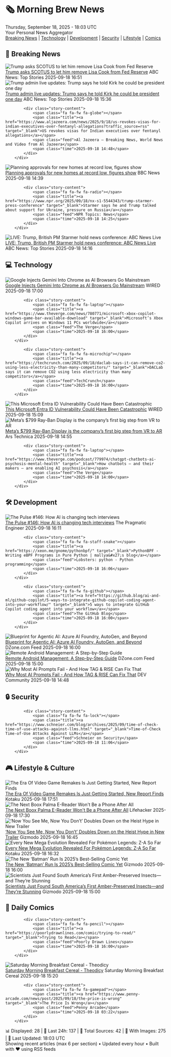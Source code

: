 <!-- Processing 54 RSS feeds at 2025-09-18 18:02:50 UTC -->
<!-- Processing: Saturday Morning Breakfast Cereal -->
<!-- Processing: Poorly Drawn Lines -->
<!-- Processing: Dilbert -->
<!-- Processing: Girl Genius -->
<!-- Processing: BBC World News -->
<!-- Processing: CBC News -->
<!-- Error processing https://rss.cbc.ca/lineup/topstories.xml: The read operation timed out -->
<!-- Processing: Reuters World News -->
<!-- Processing: Associated Press Breaking -->
<!-- Processing: NBC News Breaking -->
<!-- Processing: O'Reilly Radar -->
<!-- Processing: WIRED -->
<!-- Processing: Lobsters Python -->
<!-- Processing: Hacker News -->
<!-- Processing: StackOverflow Blog -->
<!-- Processing: It's FOSS -->
<!-- Processing: OMG! Ubuntu -->
<!-- Processing: DistroWatch -->
<!-- Processing: Red Hat Blog -->
<!-- Processing: Ubuntu Blog -->
<!-- Processing: GitHub Blog -->
<!-- Processing: InfoQ -->
<!-- Processing: The Pragmatic Engineer -->
<!-- Processing: Lifehacker -->
<!-- Processing: Kotaku -->
<!-- Processing: Krebs on Security -->
<!-- Generated 8 new posts out of 25 feeds processed -->
<div class="newspaper-header">
    <h1 class="newspaper-title">🗞️ Morning Brew News</h1>
    <div class="newspaper-date">Thursday, September 18, 2025 - 18:03 UTC</div>
    <div class="newspaper-subtitle">Your Personal News Aggregator</div>
</div>

<div class="newspaper-nav">
    <a href="#breaking">Breaking News</a> |
    <a href="#tech">Technology</a> |
    <a href="#dev">Development</a> |
    <a href="#security">Security</a> |
    <a href="#lifestyle">Lifestyle</a> |
    <a href="#webcomics">Comics</a>
</div>

<div class="news-section breaking-news" id="breaking">
<h2 class="section-header">🚨 Breaking News</h2>
<div class="stories-container">
<div class="story">
            <img src="https://s.abcnews.com/images/US/lisa-cook-1-rt-gmh-250828_1756387725372_hpMain_4x3t_384.jpg" alt="Trump asks SCOTUS to let him remove Lisa Cook from Fed Reserve" class="story-image" loading="lazy" onerror="this.style.display='none'">
            <div class="story-content">
                <span class="fa fa-fw fa-tv"></span>
                <span class="title"><a href="https://abcnews.go.com/Politics/trump-asks-scotus-remove-lisa-cook-fed-reserve/story?id=125707444" target="_blank">Trump asks SCOTUS to let him remove Lisa Cook from Fed Reserve</a></span>
                <span class="feed">ABC News: Top Stories</span>
                <span class="time">2025-09-18 16:51</span>
            </div>
        </div>
<div class="story">
            <img src="https://s.abcnews.com/images/Politics/trump-starmer-14-gty-jef-250918_1758205672097_hpMain_4x3t_384.jpg" alt="Trump admin live updates: Trump says he told Kirk he could be president one day" class="story-image" loading="lazy" onerror="this.style.display='none'">
            <div class="story-content">
                <span class="fa fa-fw fa-tv"></span>
                <span class="title"><a href="https://abcnews.go.com/Politics/live-updates/trump-admin-live-updates/?id=125577990" target="_blank">Trump admin live updates: Trump says he told Kirk he could be president one day</a></span>
                <span class="feed">ABC News: Top Stories</span>
                <span class="time">2025-09-18 15:36</span>
            </div>
        </div>
<div class="story">
            
            <div class="story-content">
                <span class="fa fa-fw fa-globe"></span>
                <span class="title"><a href="https://www.aljazeera.com/news/2025/9/18/us-revokes-visas-for-indian-executives-over-fentanyl-allegations?traffic_source=rss" target="_blank">US revokes visas for Indian executives over fentanyl allegations</a></span>
                <span class="feed">Al Jazeera – Breaking News, World News and Video from Al Jazeera</span>
                <span class="time">2025-09-18 14:48</span>
            </div>
        </div>
<div class="story">
            <img src="https://ichef.bbci.co.uk/ace/standard/240/cpsprodpb/bf96/live/8a7cd050-949c-11f0-ba1c-7d82afe5b321.jpg" alt="Planning approvals for new homes at record low, figures show" class="story-image" loading="lazy" onerror="this.style.display='none'">
            <div class="story-content">
                <span class="fa fa-fw fa-flag"></span>
                <span class="title"><a href="https://www.bbc.com/news/articles/cgmzwk4yd1eo?at_medium=RSS&at_campaign=rss" target="_blank">Planning approvals for new homes at record low, figures show</a></span>
                <span class="feed">BBC News</span>
                <span class="time">2025-09-18 14:39</span>
            </div>
        </div>
<div class="story">
            
            <div class="story-content">
                <span class="fa fa-fw fa-radio"></span>
                <span class="title"><a href="https://www.npr.org/2025/09/18/nx-s1-5544343/trump-starmer-press-conference" target="_blank">Starmer says he and Trump talked about support for Ukraine, pressure on Russia</a></span>
                <span class="feed">NPR Topics: News</span>
                <span class="time">2025-09-18 14:25</span>
            </div>
        </div>
<div class="story">
            <img src="https://s.abcnews.com/images/US/abcnewsl2-abc-ml-250107_1736267930623_hpMain_4x3t_384.jpg" alt="LIVE:  Trump, British PM Starmer hold news conference: ABC News Live" class="story-image" loading="lazy" onerror="this.style.display='none'">
            <div class="story-content">
                <span class="fa fa-fw fa-tv"></span>
                <span class="title"><a href="https://abcnews.go.com/Live/video/abcnews-live-41463246" target="_blank">LIVE:  Trump, British PM Starmer hold news conference: ABC News Live</a></span>
                <span class="feed">ABC News: Top Stories</span>
                <span class="time">2025-09-18 14:16</span>
            </div>
        </div>
</div>
</div>
<div class="news-section tech-news" id="tech">
<h2 class="section-header">💻 Technology</h2>
<div class="stories-container">
<div class="story">
            <img src="https://media.wired.com/photos/68cbe024283a297c1f641c28/master/pass/091825_Google-Chrome-Gemini.jpg" alt="Google Injects Gemini Into Chrome as AI Browsers Go Mainstream" class="story-image" loading="lazy" onerror="this.style.display='none'">
            <div class="story-content">
                <span class="fa fa-fw fa-bolt"></span>
                <span class="title"><a href="https://www.wired.com/story/google-gemini-ai-chrome-browser/" target="_blank">Google Injects Gemini Into Chrome as AI Browsers Go Mainstream</a></span>
                <span class="feed">WIRED</span>
                <span class="time">2025-09-18 17:00</span>
            </div>
        </div>
<div class="story">
            
            <div class="story-content">
                <span class="fa fa-fw fa-laptop"></span>
                <span class="title"><a href="https://www.theverge.com/news/780771/microsoft-xbox-copilot-windows-game-bar-available-download" target="_blank">Microsoft’s Xbox Copilot arrives on Windows 11 PCs worldwide</a></span>
                <span class="feed">The Verge</span>
                <span class="time">2025-09-18 16:00</span>
            </div>
        </div>
<div class="story">
            
            <div class="story-content">
                <span class="fa fa-fw fa-microchip"></span>
                <span class="title"><a href="https://techcrunch.com/2025/09/18/daclab-says-it-can-remove-co2-using-less-electricity-than-many-competitors/" target="_blank">DACLab says it can remove CO2 using less electricity than many competitors</a></span>
                <span class="feed">TechCrunch</span>
                <span class="time">2025-09-18 16:00</span>
            </div>
        </div>
<div class="story">
            <img src="https://media.wired.com/photos/68cb7eb0f0991caeca24c01a/master/pass/Microsoft-Entra.jpg" alt="This Microsoft Entra ID Vulnerability Could Have Been Catastrophic" class="story-image" loading="lazy" onerror="this.style.display='none'">
            <div class="story-content">
                <span class="fa fa-fw fa-bolt"></span>
                <span class="title"><a href="https://www.wired.com/story/microsoft-entra-id-vulnerability-digital-catastrophe/" target="_blank">This Microsoft Entra ID Vulnerability Could Have Been Catastrophic</a></span>
                <span class="feed">WIRED</span>
                <span class="time">2025-09-18 15:09</span>
            </div>
        </div>
<div class="story">
            <img src="https://cdn.arstechnica.net/wp-content/uploads/2025/09/metadisplay-500x500-1758206317.png" alt="Meta’s $799 Ray-Ban Display is the company’s first big step from VR to AR" class="story-image" loading="lazy" onerror="this.style.display='none'">
            <div class="story-content">
                <span class="fa fa-fw fa-cog"></span>
                <span class="title"><a href="https://arstechnica.com/gadgets/2025/09/metas-799-ray-ban-display-is-the-companys-first-big-step-from-vr-to-ar/" target="_blank">Meta’s $799 Ray-Ban Display is the company’s first big step from VR to AR</a></span>
                <span class="feed">Ars Technica</span>
                <span class="time">2025-09-18 14:55</span>
            </div>
        </div>
<div class="story">
            
            <div class="story-content">
                <span class="fa fa-fw fa-laptop"></span>
                <span class="title"><a href="https://www.theverge.com/podcast/779974/chatgpt-chatbots-ai-psychosis-mental-health" target="_blank">How chatbots — and their makers — are enabling AI psychosis</a></span>
                <span class="feed">The Verge</span>
                <span class="time">2025-09-18 14:00</span>
            </div>
        </div>
</div>
</div>
<div class="news-section dev-news" id="dev">
<h2 class="section-header">🛠️ Development</h2>
<div class="stories-container">
<div class="story">
            <img src="https://substack-post-media.s3.amazonaws.com/public/images/78cc458c-dd80-49c8-b375-a823d3cc1a15_932x1084.png" alt="The Pulse #146: How AI is changing tech interviews" class="story-image" loading="lazy" onerror="this.style.display='none'">
            <div class="story-content">
                <span class="fa fa-fw fa-wrench"></span>
                <span class="title"><a href="https://newsletter.pragmaticengineer.com/p/the-pulse-146" target="_blank">The Pulse #146: How AI is changing tech interviews</a></span>
                <span class="feed">The Pragmatic Engineer</span>
                <span class="time">2025-09-18 16:11</span>
            </div>
        </div>
<div class="story">
            
            <div class="story-content">
                <span class="fa fa-fw fa-staff-snake"></span>
                <span class="title"><a href="https://xeon.me/gnome/pythonbpf/" target="_blank">PythonBPF - Writing eBPF Programs in Pure Python | mallya&#x27;s blog</a></span>
                <span class="feed">Lobsters: python - Python programming</span>
                <span class="time">2025-09-18 16:06</span>
            </div>
        </div>
<div class="story">
            
            <div class="story-content">
                <span class="fa fa-fw fa-github"></span>
                <span class="title"><a href="https://github.blog/ai-and-ml/github-copilot/5-ways-to-integrate-github-copilot-coding-agent-into-your-workflow/" target="_blank">5 ways to integrate GitHub Copilot coding agent into your workflow</a></span>
                <span class="feed">The GitHub Blog</span>
                <span class="time">2025-09-18 16:00</span>
            </div>
        </div>
<div class="story">
            <img src="https://dz2cdn1.dzone.com/thumbnail?fid=18628670&w=600" alt="Blueprint for Agentic AI: Azure AI Foundry, AutoGen, and Beyond" class="story-image" loading="lazy" onerror="this.style.display='none'">
            <div class="story-content">
                <span class="fa fa-fw fa-newspaper"></span>
                <span class="title"><a href="https://dzone.com/articles/blueprint-agentic-ai-azure-foundry-autogen" target="_blank">Blueprint for Agentic AI: Azure AI Foundry, AutoGen, and Beyond</a></span>
                <span class="feed">DZone.com Feed</span>
                <span class="time">2025-09-18 16:00</span>
            </div>
        </div>
<div class="story">
            <img src="https://dz2cdn1.dzone.com/thumbnail?fid=18628642&w=600" alt="Remote Android Management: A Step-by-Step Guide" class="story-image" loading="lazy" onerror="this.style.display='none'">
            <div class="story-content">
                <span class="fa fa-fw fa-newspaper"></span>
                <span class="title"><a href="https://dzone.com/articles/remote-android-management-guide" target="_blank">Remote Android Management: A Step-by-Step Guide</a></span>
                <span class="feed">DZone.com Feed</span>
                <span class="time">2025-09-18 15:00</span>
            </div>
        </div>
<div class="story">
            <img src="https://media2.dev.to/dynamic/image/width=800%2Cheight=%2Cfit=scale-down%2Cgravity=auto%2Cformat=auto/https%3A%2F%2Fdev-to-uploads.s3.amazonaws.com%2Fuploads%2Farticles%2Ffsmkbfpl87oc8315cyui.gif" alt="Why Most AI Prompts Fail - And How TAG &amp; RISE Can Fix That" class="story-image" loading="lazy" onerror="this.style.display='none'">
            <div class="story-content">
                <span class="fa fa-fw fa-code"></span>
                <span class="title"><a href="https://dev.to/werliton/why-most-ai-prompts-fail-and-how-tag-rise-can-fix-that-455b" target="_blank">Why Most AI Prompts Fail - And How TAG &amp; RISE Can Fix That</a></span>
                <span class="feed">DEV Community</span>
                <span class="time">2025-09-18 14:48</span>
            </div>
        </div>
</div>
</div>
<div class="news-section security-news" id="security">
<h2 class="section-header">🔒 Security</h2>
<div class="stories-container">
<div class="story">
            
            <div class="story-content">
                <span class="fa fa-fw fa-lock"></span>
                <span class="title"><a href="https://www.schneier.com/blog/archives/2025/09/time-of-check-time-of-use-attacks-against-llms.html" target="_blank">Time-of-Check Time-of-Use Attacks Against LLMs</a></span>
                <span class="feed">Schneier on Security</span>
                <span class="time">2025-09-18 11:06</span>
            </div>
        </div>
</div>
</div>
<div class="news-section lifestyle-news" id="lifestyle">
<h2 class="section-header">🎮 Lifestyle & Culture</h2>
<div class="stories-container">
<div class="story">
            <img src="https://kotaku.com/app/uploads/2025/09/Oblivion.jpg" alt="The Era Of Video Game Remakes Is Just Getting Started, New Report Finds" class="story-image" loading="lazy" onerror="this.style.display='none'">
            <div class="story-content">
                <span class="fa fa-fw fa-gamepad"></span>
                <span class="title"><a href="https://kotaku.com/remakes-popular-report-survey-fallout-3-eso-oblivion-2000626866" target="_blank">The Era Of Video Game Remakes Is Just Getting Started, New Report Finds</a></span>
                <span class="feed">Kotaku</span>
                <span class="time">2025-09-18 17:51</span>
            </div>
        </div>
<div class="story">
            <img src="https://lifehacker.com/imagery/articles/01K4DVJT7XHNPQTQ2YCK1Q2XFK/hero-image.png" alt="The Next Boox Palma E-Reader Won&#x27;t Be a Phone After All" class="story-image" loading="lazy" onerror="this.style.display='none'">
            <div class="story-content">
                <span class="fa fa-fw fa-life-ring"></span>
                <span class="title"><a href="https://lifehacker.com/tech/boox-palma-phone-report?utm_medium=RSS" target="_blank">The Next Boox Palma E-Reader Won&#x27;t Be a Phone After All</a></span>
                <span class="feed">Lifehacker</span>
                <span class="time">2025-09-18 17:30</span>
            </div>
        </div>
<div class="story">
            <img src="https://gizmodo.com/app/uploads/2025/09/now-you-see-me-now-you-dont-.jpg" alt="‘Now You See Me, Now You Don’t’ Doubles Down on the Heist Hype in New Trailer" class="story-image" loading="lazy" onerror="this.style.display='none'">
            <div class="story-content">
                <span class="fa fa-fw fa-computer"></span>
                <span class="title"><a href="https://gizmodo.com/now-you-see-me-now-you-dont-trailer-rosamund-pike-dave-franco-2000660848" target="_blank">‘Now You See Me, Now You Don’t’ Doubles Down on the Heist Hype in New Trailer</a></span>
                <span class="feed">Gizmodo</span>
                <span class="time">2025-09-18 16:45</span>
            </div>
        </div>
<div class="story">
            <img src="https://kotaku.com/app/uploads/2025/08/mega-raichu-x-y-revealed-v0-kpspga8zqqof1.jpg" alt="Every New Mega Evolution Revealed For Pokémon Legends: Z-A So Far" class="story-image" loading="lazy" onerror="this.style.display='none'">
            <div class="story-content">
                <span class="fa fa-fw fa-gamepad"></span>
                <span class="title"><a href="https://kotaku.com/pokemon-legends-z-a-mega-evolution-list-new-all-switch-2000621380" target="_blank">Every New Mega Evolution Revealed For Pokémon Legends: Z-A So Far</a></span>
                <span class="feed">Kotaku</span>
                <span class="time">2025-09-18 16:32</span>
            </div>
        </div>
<div class="story">
            <img src="https://gizmodo.com/app/uploads/2025/09/batman-vol4-iss1.jpg" alt="The New ‘Batman’ Run Is 2025’s Best-Selling Comic Yet" class="story-image" loading="lazy" onerror="this.style.display='none'">
            <div class="story-content">
                <span class="fa fa-fw fa-computer"></span>
                <span class="title"><a href="https://gizmodo.com/the-new-batman-run-is-2025s-best-selling-comic-yet-2000660095" target="_blank">The New ‘Batman’ Run Is 2025’s Best-Selling Comic Yet</a></span>
                <span class="feed">Gizmodo</span>
                <span class="time">2025-09-18 16:00</span>
            </div>
        </div>
<div class="story">
            <img src="https://gizmodo.com/app/uploads/2025/09/fly-trapped-in-amber-fossil-south-america-main-e1758129773494.jpeg" alt="Scientists Just Found South America’s First Amber-Preserved Insects—and They’re Stunning" class="story-image" loading="lazy" onerror="this.style.display='none'">
            <div class="story-content">
                <span class="fa fa-fw fa-computer"></span>
                <span class="title"><a href="https://gizmodo.com/scientists-just-found-south-americas-first-amber-preserved-insects-and-theyre-gorgeous-2000660129" target="_blank">Scientists Just Found South America’s First Amber-Preserved Insects—and They’re Stunning</a></span>
                <span class="feed">Gizmodo</span>
                <span class="time">2025-09-18 15:00</span>
            </div>
        </div>
</div>
</div>
<div class="news-section webcomics-section" id="webcomics">
<h2 class="section-header">🎨 Daily Comics</h2>
<div class="stories-container">
<div class="story">
            
            <div class="story-content">
                <span class="fa fa-fw fa-pencil"></span>
                <span class="title"><a href="https://poorlydrawnlines.com/comic/trying-to-read/" target="_blank">Trying to Read</a></span>
                <span class="feed">Poorly Drawn Lines</span>
                <span class="time">2025-09-18 16:00</span>
            </div>
        </div>
<div class="story">
            <img src="https://www.smbc-comics.com/comics/1758139868-20250918.png" alt="Saturday Morning Breakfast Cereal - Theodicy" class="story-image" loading="lazy" onerror="this.style.display='none'">
            <div class="story-content">
                <span class="fa fa-fw fa-smile"></span>
                <span class="title"><a href="https://www.smbc-comics.com/comic/theodicy-5" target="_blank">Saturday Morning Breakfast Cereal - Theodicy</a></span>
                <span class="feed">Saturday Morning Breakfast Cereal</span>
                <span class="time">2025-09-18 15:20</span>
            </div>
        </div>
<div class="story">
            
            <div class="story-content">
                <span class="fa fa-fw fa-gamepad"></span>
                <span class="title"><a href="https://www.penny-arcade.com/news/post/2025/09/18/the-price-is-wrong" target="_blank">The Price Is Wrong</a></span>
                <span class="feed">Penny Arcade</span>
                <span class="time">2025-09-18 03:22</span>
            </div>
        </div>
</div>
</div>

<div class="newspaper-footer">
    <div class="stats">
        📊 Displayed: 28 | 📅 Last 24h: 137 | 📡 Total Sources: 42 | 📸 With Images: 275 |
        🔄 Last Updated: 18:03 UTC
    </div>
    <div class="footer-note">
        Showing recent articles (max 6 per section) • Updated every hour • Built with ❤️ using RSS feeds
    </div>
</div>
